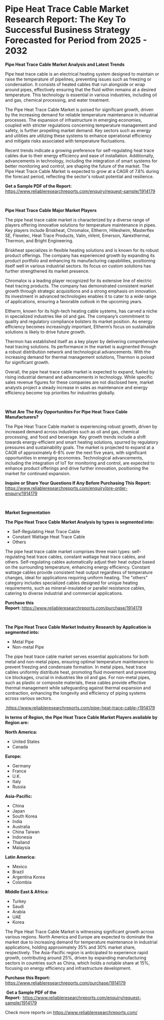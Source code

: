 <p><h1>Pipe Heat Trace Cable Market Research Report: The Key To Successful Business Strategy Forecasted for Period from 2025 - 2032</h1></p><p><strong>Pipe Heat Trace Cable Market Analysis and Latest Trends</strong></p>
<p><p>Pipe heat trace cable is an electrical heating system designed to maintain or raise the temperature of pipelines, preventing issues such as freezing or condensation. It consists of heated cables that run alongside or wrap around pipes, effectively ensuring that the fluid within remains at a desired temperature. This technology is essential in various industries, including oil and gas, chemical processing, and water treatment.</p><p>The Pipe Heat Trace Cable Market is poised for significant growth, driven by the increasing demand for reliable temperature maintenance in industrial processes. The expansion of infrastructure in emerging economies, coupled with stricter regulations concerning temperature management and safety, is further propelling market demand. Key sectors such as energy and utilities are utilizing these systems to enhance operational efficiency and mitigate risks associated with temperature fluctuations.</p><p>Recent trends indicate a growing preference for self-regulating heat trace cables due to their energy efficiency and ease of installation. Additionally, advancements in technology, including the integration of smart systems for better monitoring and control, are shaping the future of the market. The Pipe Heat Trace Cable Market is expected to grow at a CAGR of 7.8% during the forecast period, reflecting the sector's robust potential and resilience.</p></p>
<p><strong>Get a Sample PDF of the Report:&nbsp;</strong> <a href="https://www.reliableresearchreports.com/enquiry/request-sample/1914179?utm_campaign=2224&utm_medium=2&utm_source=Github&utm_content=ia&utm_term=01042025&utm_id=pipe-heat-trace-cable">https://www.reliableresearchreports.com/enquiry/request-sample/1914179</a></p>
<p>&nbsp;</p>
<p><strong>Pipe Heat Trace Cable Major Market Players</strong></p>
<p><p>The pipe heat trace cable market is characterized by a diverse range of players offering innovative solutions for temperature maintenance in pipes. Key players include Briskheat, Chromalox, Eltherm, Hillesheim, Masterflex SE, Flexelec, Heat Trace Products, Valin, nVent, Emerson, Xarexthermal, Thermon, and Bright Engineering.</p><p>Briskheat specializes in flexible heating solutions and is known for its robust product offerings. The company has experienced growth by expanding its product portfolio and enhancing its manufacturing capabilities, positioning itself well in various industrial sectors. Its focus on custom solutions has further strengthened its market presence.</p><p>Chromalox is a leading player recognized for its extensive line of electric heat tracing products. The company has demonstrated consistent market growth through strategic acquisitions and a strong emphasis on innovation. Its investment in advanced technologies enables it to cater to a wide range of applications, ensuring a favorable outlook in the upcoming years.</p><p>Eltherm, known for its high-tech heating cable systems, has carved a niche in specialized industries like oil and gas. The company’s commitment to quality and regulatory compliance bolsters its market position. As energy efficiency becomes increasingly important, Eltherm’s focus on sustainable solutions is likely to drive future growth.</p><p>Thermon has established itself as a key player by delivering comprehensive heat tracing solutions. Its performance in the market is augmented through a robust distribution network and technological advancements. With the increasing demand for thermal management solutions, Thermon is poised for significant growth.</p><p>Overall, the pipe heat trace cable market is expected to expand, fueled by rising industrial demand and advancements in technology. While specific sales revenue figures for these companies are not disclosed here, market analysts project a steady increase in sales as maintenance and energy efficiency become top priorities for industries globally.</p></p>
<p>&nbsp;</p>
<p><strong>What Are The Key Opportunities For Pipe Heat Trace Cable Manufacturers?</strong></p>
<p><p>The Pipe Heat Trace Cable market is experiencing robust growth, driven by increased demand across industries such as oil and gas, chemical processing, and food and beverage. Key growth trends include a shift towards energy-efficient and smart heating solutions, spurred by regulatory pressures and sustainability goals. The market is projected to expand at a CAGR of approximately 6-8% over the next five years, with significant opportunities in emerging economies. Technological advancements, including the integration of IoT for monitoring and control, are expected to enhance product offerings and drive further innovation, positioning the market for continued expansion.</p></p>
<p><strong>Inquire or Share Your Questions If Any Before Purchasing This Report:</strong> <a href="https://www.reliableresearchreports.com/enquiry/pre-order-enquiry/1914179?utm_campaign=2224&utm_medium=2&utm_source=Github&utm_content=ia&utm_term=01042025&utm_id=pipe-heat-trace-cable">https://www.reliableresearchreports.com/enquiry/pre-order-enquiry/1914179</a></p>
<p>&nbsp;</p>
<p><strong>Market Segmentation</strong></p>
<p><strong>The Pipe Heat Trace Cable Market Analysis by types is segmented into:</strong></p>
<p><ul><li>Self-Regulating Heat Trace Cable</li><li>Constant Wattage Heat Trace Cable</li><li>Others</li></ul></p>
<p><p>The pipe heat trace cable market comprises three main types: self-regulating heat trace cables, constant wattage heat trace cables, and others. Self-regulating cables automatically adjust their heat output based on the surrounding temperature, enhancing energy efficiency. Constant wattage cables provide consistent heat output regardless of temperature changes, ideal for applications requiring uniform heating. The "others" category includes specialized cables designed for unique heating requirements, such as mineral-insulated or parallel resistance cables, catering to diverse industrial and commercial applications.</p></p>
<p><strong>Purchase this Report:&nbsp;</strong><a href="https://www.reliableresearchreports.com/purchase/1914179?utm_campaign=2224&utm_medium=2&utm_source=Github&utm_content=ia&utm_term=01042025&utm_id=pipe-heat-trace-cable">https://www.reliableresearchreports.com/purchase/1914179</a></p>
<p>&nbsp;</p>
<p><strong>The Pipe Heat Trace Cable Market Industry Research by Application is segmented into:</strong></p>
<p><ul><li>Metal Pipe</li><li>Non-metal Pipe</li></ul></p>
<p><p>The pipe heat trace cable market serves essential applications for both metal and non-metal pipes, ensuring optimal temperature maintenance to prevent freezing and condensate formation. In metal pipes, heat trace cables uniformly distribute heat, promoting fluid movement and preventing ice blockages, crucial in industries like oil and gas. For non-metal pipes, such as plastic or composite materials, these cables provide effective thermal management while safeguarding against thermal expansion and contraction, enhancing the longevity and efficiency of piping systems across various sectors.</p></p>
<p><a href="https://www.reliableresearchreports.com/pipe-heat-trace-cable-r1914179?utm_campaign=2224&utm_medium=2&utm_source=Github&utm_content=ia&utm_term=01042025&utm_id=pipe-heat-trace-cable">&nbsp;https://www.reliableresearchreports.com/pipe-heat-trace-cable-r1914179</a></p>
<p><strong>In terms of Region, the Pipe Heat Trace Cable Market Players available by Region are:</strong></p>
<p>
    <p> <strong> North America: </strong>
        <ul>
            <li>United States</li>
            <li>Canada</li>
        </ul>
        </p> 
    <p> <strong> Europe: </strong>
        <ul>
            <li>Germany</li>
            <li>France</li>
            <li>U.K.</li>
            <li>Italy</li>
            <li>Russia</li>
        </ul>
        </p> 
    <p> <strong> Asia-Pacific: </strong>
        <ul>
            <li>China</li>
            <li>Japan</li>
            <li>South Korea</li>
            <li>India</li>
            <li>Australia</li>
            <li>China Taiwan</li>
            <li>Indonesia</li>
            <li>Thailand</li>
            <li>Malaysia</li>
        </ul>
        </p> 
    <p> <strong> Latin America: </strong>
        <ul>
            <li>Mexico</li>
            <li>Brazil</li>
            <li>Argentina Korea</li>
            <li>Colombia</li>
        </ul>
        </p> 
    <p> <strong> Middle East & Africa: </strong>
        <ul>
            <li>Turkey</li>
            <li>Saudi</li>
            <li>Arabia</li>
            <li>UAE</li>
            <li>Korea</li>
        </ul>
    </p>
    </p>
<p><p>The Pipe Heat Trace Cable Market is witnessing significant growth across various regions. North America and Europe are expected to dominate the market due to increasing demand for temperature maintenance in industrial applications, holding approximately 35% and 30% market share, respectively. The Asia-Pacific region is anticipated to experience rapid growth, contributing around 25%, driven by expanding manufacturing sectors in countries such as China, which holds a notable share at 15%, focusing on energy efficiency and infrastructure development.</p></p>
<p><strong>Purchase this Report: </strong><a href="https://www.reliableresearchreports.com/purchase/1914179?utm_campaign=2224&utm_medium=2&utm_source=Github&utm_content=ia&utm_term=01042025&utm_id=pipe-heat-trace-cable">https://www.reliableresearchreports.com/purchase/1914179</a></p>
<p>&nbsp;<strong>Get a Sample PDF of the Report:&nbsp;&nbsp;</strong><a href="https://www.reliableresearchreports.com/enquiry/request-sample/1914179?utm_campaign=2224&utm_medium=2&utm_source=Github&utm_content=ia&utm_term=01042025&utm_id=pipe-heat-trace-cable">https://www.reliableresearchreports.com/enquiry/request-sample/1914179</a></p>
<p><strong></strong></p>
<p>Check more reports on <a href="https://www.reliableresearchreports.com/?utm_campaign=2224&utm_medium=2&utm_source=Github&utm_content=ia&utm_term=01042025&utm_id=pipe-heat-trace-cable">https://www.reliableresearchreports.com/</a></p>